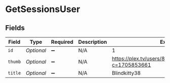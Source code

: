 # GetSessionsUser


## Fields

| Field                                                      | Type                                                       | Required                                                   | Description                                                | Example                                                    |
| ---------------------------------------------------------- | ---------------------------------------------------------- | ---------------------------------------------------------- | ---------------------------------------------------------- | ---------------------------------------------------------- |
| `id`                                                       | *Optional<String>*                                         | :heavy_minus_sign:                                         | N/A                                                        | 1                                                          |
| `thumb`                                                    | *Optional<String>*                                         | :heavy_minus_sign:                                         | N/A                                                        | https://plex.tv/users/844780fc6f8a26b5/avatar?c=1705853661 |
| `title`                                                    | *Optional<String>*                                         | :heavy_minus_sign:                                         | N/A                                                        | Blindkitty38                                               |